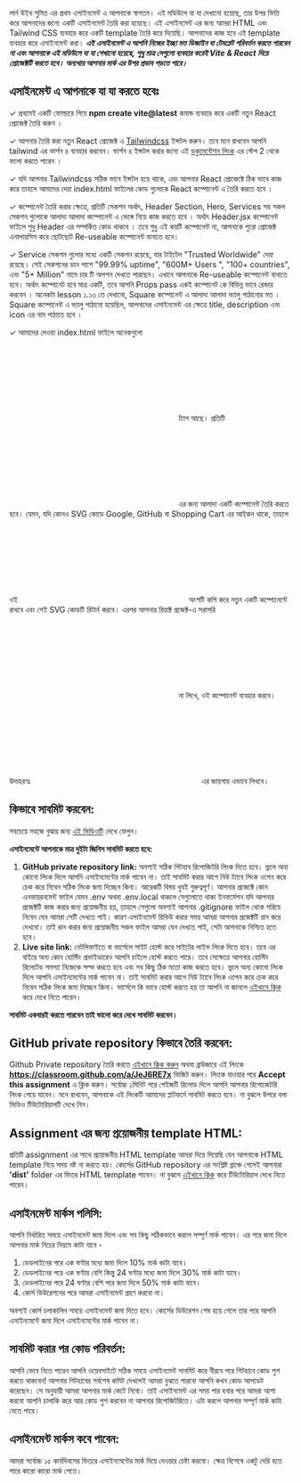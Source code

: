 লার্ন উইথ সুমিত এর প্রথম এসাইনমেন্ট এ আপনাকে স্বাগতম। এই মডিউলে যা যা দেখানো হয়েছে, তার উপর ভিত্তি করে আপনাদের জন্যে একটি এসাইনমেন্ট তৈরি করা হয়েছে। এই এসাইনমেন্ট এর জন্য আমরা HTML এবং Tailwind CSS ব্যবহার করে একটি template তৈরি করে দিয়েছি। আপনাদের কাজ হবে এই template ব্যবহার করে এসাইনমেন্ট করা। ***এই এসাইনমেন্ট এ আপনি নিজের ইচ্ছা মত ডিজাইন বা টেমপ্লেট পরিবর্তন করতে পারবেন না এবং আপনাকে এই মডিউলে যা যা শেখানো হয়েছে, শুধু মাত্র সেগুলো ব্যবহার করেই Vite & React দিয়ে প্রোজেক্টটি করতে হবে। অন্যথায় আপনার মার্ক এর উপর প্রভাব পড়তে পারে।***

## এসাইনমেন্ট এ আপনাকে যা যা করতে হবেঃ

✓ প্রথমেই একটি ফোল্ডারে গিয়ে **npm create vite@latest** কমান্ড ব্যবহার করে একটি নতুন React প্রোজেক্ট তৈরি করুন । 

✓ আপনার তৈরি করা নতুন React প্রোজেক্ট এ [Tailwindcss](https://tailwindcss.com/docs/installation/using-vite) ইন্সটল করুন। তবে মনে রাখবেন আপনি tailwind এর ভার্শন ৪ ব্যবহার করবেন। ভার্শন ৪ ইন্সটল করার জন্যে এই [ডকুমেন্টেশন লিংক](https://tailwindcss.com/docs/installation/using-vite) এর স্টেপ 2 থেকে ফলো করতে পারেন । 

✓ যদি আপনার Tailwindcss সঠিক ভাবে ইন্সটল হয়ে থাকে, এবং আপনার React প্রোজেক্টে ঠিক ভাবে কাজ করে তাহলে আমাদের দেয়া index.html ফাইলের কোড গুলোকে React কম্পোনেন্ট এ তৈরি করতে হবে । 

✓ কম্পোনেন্ট তৈরি করার ক্ষেত্রে, প্রতিটি সেকশন অর্থাৎ, Header Section, Hero, Services সহ সকল সেকশন গুলোকে আলাদা আলাদা কম্পোনেন্ট এ ভেঙ্গে নিয়ে কাজ করতে হবে । অর্থাৎ Header.jsx কম্পোনেন্ট ফাইলে শুধু Header এর সম্পর্কিত কোড থাকবে । তবে শুধু এই কয়টি কম্পোনেন্ট না, আপনাকে পুরো প্রোজেক্ট এনালায়সিস করে ছোটছোট Re-useable কম্পোনেন্ট বানাতে হবে। 

✓ Service সেকশন গুলোর মধ্যে একটি সেকশন রয়েছে, যার টাইটেল "Trusted Worldwide" দেয়া রয়েছে। সেই সেকশনের ডান পাশে "99.99% uptime", "600M+ Users
", "100+ countries", এবং "5+ Million" নামে চার টি অপশন দেখতে পারছেন। এখানে আপনাকে Re-useable কম্পোনেন্ট বানাতে হবে। অর্থাৎ  কম্পোনেট হবে মাত্র একটি, তবে আপনি Props pass একই কম্পোনেট কে বিভিন্ন ভাবে রেন্ডার করবেন । অনেকটা lesson ১.১৩ তে দেখানো, Square কম্পোনেন্ট এ আলাদা আলাদা ভ্যালু পাঠানোর মত । Square কম্পোনেন্ট এ ভ্যালু পাঠানো হয়েছিল, আপনাদের এসাইনমেন্ট এর ক্ষেত্রে title, description এবং icon এর নাম পাঠাতে হবে । 

✓ আমাদের দেওয়া index.html ফাইলে অনেকগুলো **<svg>** ট্যাগ আছে। প্রতিটি **<svg>** এর জন্য আলাদা একটি কম্পোনেন্ট তৈরি করতে হবে। যেমন, যদি কোনও SVG কোডে Google, GitHub বা Shopping Cart এর আইকন থাকে, তাহলে ওই **<svg>...</svg>** অংশটি কপি করে নতুন একটি কম্পোনেন্টে রাখবে এবং সেই SVG কোডটি রিটার্ন করবে। এরপর আপনার রিয়াক্ট প্রজেক্ট-এ সরাসরি **<svg>...</svg>** না লিখে, ওই কম্পোনেন্ট ব্যবহার করবে। উদাহরণঃ **<svg>...</svg>** এর জায়গায় **<GoogleIcon />** এভাবে লিখবে।

## কিভাবে সাবমিট করবেন:

সবচেয়ে সহজে বুঝার জন্য [এই ভিডিওটি](https://learnwithsumit.com/rnext/courses/rnext/how-to-submit-assignments-in-reactive-accelerator-course) দেখে ফেলুন।  

**এসাইনমেন্টে আপনাকে মাত্র দুইটা জিনিস সাবমিট করতে হবে:**  

1. **GitHub private repository link:** অবশ্যই সঠিক গিটহাব রিপোজিটরি লিংক দিতে হবে। ভুলে অন্য কোনো লিংক দিলে আপনি এসাইনমেন্টের মার্ক পাবেন না। তাই সাবমিট করার আগে নিউ ট্যাবে লিংক ওপেন করে চেক করে নিবেন সঠিক লিংক জমা দিচ্ছেন কিনা। আরেকটি বিষয় খুবই গুরুত্বপূর্ণ। আপনার প্রজেক্টে কোন এনভায়রনমেন্ট ফাইল যেমন .env অথবা .env.local থাকলে সেগুলোতে থাকা ইনফর্মেশন যদি আপনার প্রজেক্টটি কাজ করার জন্য প্রয়োজনীয় হয়, তাহলে সেগুলো অবশ্যই আপনার .gitignore ফাইল থেকে সরিয়ে নিবেন যেন আমরা সেটি দেখতে পাই। কারণ এসাইনমেন্ট রিভিউ করার সময় আমরা আপনার প্রজেক্টটি রান করে দেখবো। তাই রান করার জন্য প্রয়োজনীয় সকল ফাইল আমরা যেন দেখতে পাই, সেটা আপনাকে নিশ্চিত হতে হবে।  
2. **Live site link:** নেটলিফাইতে বা ভার্সেলে সাইট হোস্ট করে সাইটের লাইভ লিংক দিতে হবে। তবে এর বাইরে অন্য কোন হোস্টিং প্রভাইডারেও আপনি চাইলে হোস্ট করতে পারে। তবে সেক্ষেত্রে আপনার হোস্টিং রিলেটেড সমস্যা নিজেকে সল্ভ করতে হবে এবং সব কিছু ঠিক মতো কাজ করতে হবে। ভুলে অন্য কোনো লিংক দিলে আপনি এসাইনমেন্টের মার্ক পাবেন না। তাই সাবমিট করার আগে নিউ ট্যাবে লিংক ওপেন করে চেক করে নিবেন সঠিক লিংক জমা দিচ্ছেন কিনা। ভার্সেলে কি ভাবে হোস্ট করতে হয় তা আপনি না জানলে [এইখানে ক্লিক](https://learnwithsumit.com/rnext/courses/rnext/how-to-deploy-your-project-to-vercel-free) করে দেখে নিতে পারেন।  

**সাবমিট একবারই করতে পারবেন তাই ভালো করে দেখে সাবমিট করবেন।**  

## GitHub private repository কিভাবে তৈরি করবেন:  

Github Private repository তৈরি করতে [এইখানে ক্লিক করুন](https://classroom.github.com/a/JeJ6RE7x) অথবা ব্রাউজারে এই লিংকে **https://classroom.github.com/a/JeJ6RE7x** ভিজিট করুন। লিংকে যাওয়ার পরে **Accept this assignment** এ ক্লিক করুন। সর্বোচ্চ ১মিনিট পরে পেইজটি রিলোড দিলে আপনি আপনার রিপোজেটরি লিংক পেয়ে যাবেন। মনে রাখবেন, আপনাকে এই লিংকটি আমাদের প্লাটফর্মে সাবমিট করতে হবে। না বুঝলে উপরে বলা ভিডিও টিউটোরিয়ালটি দেখে নিন।  

## Assignment এর জন্য প্রয়োজনীয় template HTML:  

প্রতিটি assignment এর সাথে প্রয়োজনীয় HTML template আমরা দিয়ে দিয়েছি যেন আপনাকে HTML template নিয়ে সময় নষ্ট না করতে হয়। কোর্সের GitHub repository এর সংশ্লিষ্ট ব্রাঞ্চে গেলেই আপনারা **'dist'** folder এর ভিতর HTML template পাবেন। না বুঝলে [এইখানে ক্লিক](https://learnwithsumit.com/rnext/courses/rnext/how-to-submit-assignments-in-reactive-accelerator-course) করে টিউটোরিয়াল দেখে নিতে পারেন।  

## এসাইনমেন্ট মার্কস পলিসি:  

আপনি নির্ধারিত সময়ে এসাইনমেন্ট জমা দিলে এবং সব কিছু সঠিকভাবে করলে সম্পূর্ণ মার্ক পাবেন। এর পরে জমা দিলে আপনার মার্ক নিচের নিয়মে কাটা যাবে -  

1. ডেডলাইনের পরে এক ঘণ্টার মধ্যে জমা দিলে 10% মার্ক কাটা যাবে।  
2. ডেডলাইনের পরে এক ঘণ্টার বেশি কিন্তু 24 ঘণ্টার মধ্যে জমা দিলে 30% মার্ক কাটা যাবে।  
3. ডেডলাইনের পরে 24 ঘণ্টার বেশি পরে জমা দিলে 50% মার্ক কাটা যাবে।  
4. কোর্স ডিউরেশনের পরে আমরা এসাইনমেন্ট গ্রহণ করবো না।  

অবশ্যই কোর্স চলাকালিন সময়ে এসাইনমেন্ট জমা দিতে হবে। কোর্সের ডিউরেশন শেষ হয়ে গেলে তার পরে আপনি এসাইনমেন্টে জমা দিলে এসাইনমেন্টের মার্ক পাবেন না।  

## সাবমিট করার পর কোড পরিবর্তন:  

আপনি ভেবে নিতে পারেন আপনি ওয়েবসাইটে সঠিক সময়ে এসাইনমেন্ট সাবমিট করে নীরবে পরে গিটহাবে কোড পুশ করতে থাকবেন! আপনার গিটহাবের সর্বশেষ কমিট দেখলেই আমরা বুঝতে পারবো আপনি কখন কোড আপডেট করেছেন। সে অনুযায়ী আমরা আপনার মার্ক কেটে নিবো। তাই এসাইনমেন্ট এর সময় পার হবার পরে আমরা আশা করবো আপনি চালাকি করে আর কোড পুশ করবেন না আপনার রিপোজিটরিতে। এটা করলে আপনার সম্পূর্ণ মার্ক কাটা যেতে পারে।  

## এসাইনমেন্ট মার্কস কবে পাবেন:  

আমরা সর্বোচ্চ ১৫ কার্যদিবসের ভিতরে এসাইনমেন্টের মার্ক দিয়ে দেওয়ার চেষ্টা করবো। ক্ষেত্র বিশেষে একটু দেরি হতে পারে কারো কারো মার্ক পেতে।  
